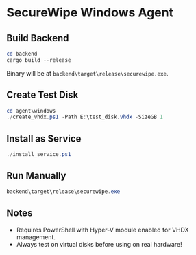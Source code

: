 # SecureWipe Windows Agent

## Build Backend
```powershell
cd backend
cargo build --release
```
Binary will be at `backend\target\release\securewipe.exe`.

## Create Test Disk
```powershell
cd agent\windows
./create_vhdx.ps1 -Path E:\test_disk.vhdx -SizeGB 1
```

## Install as Service
```powershell
./install_service.ps1
```

## Run Manually
```powershell
backend\target\release\securewipe.exe
```

## Notes
- Requires PowerShell with Hyper-V module enabled for VHDX management.
- Always test on virtual disks before using on real hardware!
